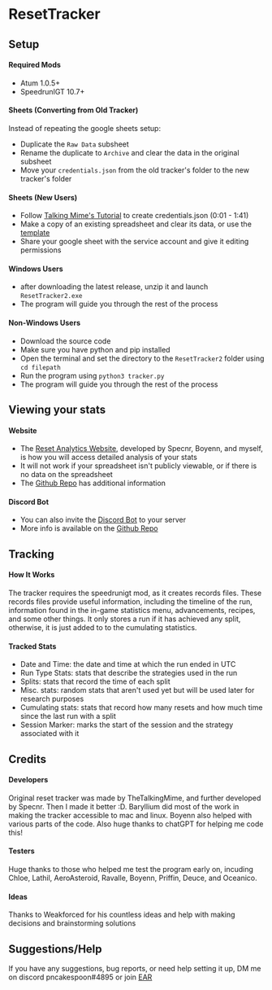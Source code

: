 # ResetTracker

## Setup

#### Required Mods

 - Atum 1.0.5+
 - SpeedrunIGT 10.7+

#### Sheets (Converting from Old Tracker)

Instead of repeating the google sheets setup:
 - Duplicate the `Raw Data` subsheet 
 - Rename the duplicate to `Archive` and clear the data in the original subsheet
 - Move your `credentials.json` from the old tracker's folder to the new tracker's folder

#### Sheets (New Users)

 - Follow [Talking Mime's Tutorial](https://www.youtube.com/watch?v=KIAo3Lgsk_Q) to create credentials.json (0:01 - 1:41)
 - Make a copy of an existing spreadsheet and clear its data, or use the [template](https://docs.google.com/spreadsheets/d/1XvRLLQ5J1zAqraUkJ06qAGdYTeCFHhnmrv2nkWoXIO0/edit#gid=1357582403)
 - Share your google sheet with the service account and give it editing permissions

#### Windows Users
 - after downloading the latest release, unzip it and launch `ResetTracker2.exe`
 - The program will guide you through the rest of the process

#### Non-Windows Users

 - Download the source code
 - Make sure you have python and pip installed
 - Open the terminal and set the directory to the `ResetTracker2` folder using `cd filepath`
 - Run the program using `python3 tracker.py`
 - The program will guide you through the rest of the process

## Viewing your stats

#### Website

 - The [Reset Analytics Website](https://reset-analytics.vercel.app), developed by Specnr, Boyenn, and myself, is how you will access detailed analysis of your stats
 - It will not work if your spreadsheet isn't publicly viewable, or if there is no data on the spreadsheet
 - The [Github Repo](https://github.com/Specnr/ResetAnalytics) has additional information

#### Discord Bot

 - You can also invite the [Discord Bot](https://discord.com/oauth2/authorize?client_id=1151605577265451128&scope=bot&permissions=274877910016) to your server
 - More info is available on the [Github Repo](https://github.com/pncakespoon1/MCSRstatbot)



## Tracking

#### How It Works

The tracker requires the speedrunigt mod, as it creates records files. These records files provide useful information, including the timeline of the run, information found in the in-game statistics menu, advancements, recipes, and some other things. It only stores a run if it has achieved any split, otherwise, it is just added to to the cumulating statistics.

#### Tracked Stats

 - Date and Time: the date and time at which the run ended in UTC
 - Run Type Stats: stats that describe the strategies used in the run
 - Splits: stats that record the time of each split
 - Misc. stats: random stats that aren't used yet but will be used later for research purposes
 - Cumulating stats: stats that record how many resets and how much time since the last run with a split
 - Session Marker: marks the start of the session and the strategy associated with it

## Credits

#### Developers

Original reset tracker was made by TheTalkingMime, and further developed by Specnr. Then I made it better :D. Baryllium did most of the work in making the tracker accessible to mac and linux. Boyenn also helped with various parts of the code. Also huge thanks to chatGPT for helping me code this!

#### Testers

Huge thanks to those who helped me test the program early on, incuding Chloe, Lathil, AeroAsteroid, Ravalle, Boyenn, Priffin, Deuce, and Oceanico.

#### Ideas

Thanks to Weakforced for his countless ideas and help with making decisions and brainstorming solutions

## Suggestions/Help

If you have any suggestions, bug reports, or need help setting it up, DM me on discord pncakespoon#4895 or join [EAR](https://discord.gg/jnjrbysy)
 

